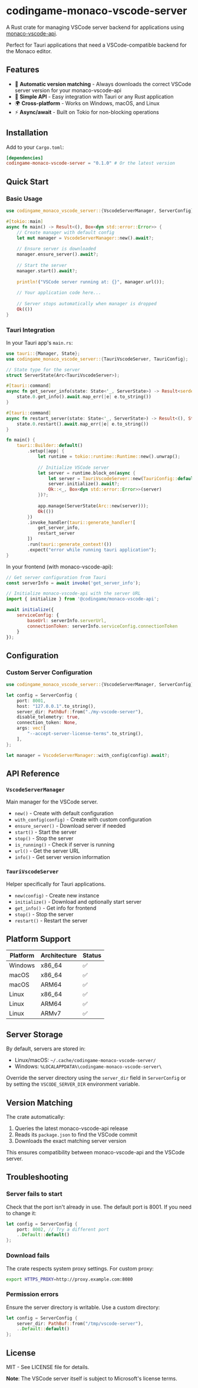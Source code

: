 # codingame-monaco-vscode-server

A Rust crate for managing VSCode server backend for applications using [monaco-vscode-api](https://github.com/CodinGame/monaco-vscode-api).

Perfect for Tauri applications that need a VSCode-compatible backend for the Monaco editor.

## Features

- 🔄 **Automatic version matching** - Always downloads the correct VSCode server version for your monaco-vscode-api
- 🚀 **Simple API** - Easy integration with Tauri or any Rust application
- 🌍 **Cross-platform** - Works on Windows, macOS, and Linux
- ⚡ **Async/await** - Built on Tokio for non-blocking operations

## Installation

Add to your `Cargo.toml`:

```toml
[dependencies]
codingame-monaco-vscode-server = "0.1.0" # Or the latest version
```

## Quick Start

### Basic Usage

```rust
use codingame_monaco_vscode_server::{VscodeServerManager, ServerConfig};

#[tokio::main]
async fn main() -> Result<(), Box<dyn std::error::Error>> {
    // Create manager with default config
    let mut manager = VscodeServerManager::new().await?;
    
    // Ensure server is downloaded
    manager.ensure_server().await?;
    
    // Start the server
    manager.start().await?;
    
    println!("VSCode server running at: {}", manager.url());
    
    // Your application code here...
    
    // Server stops automatically when manager is dropped
    Ok(())
}
```

### Tauri Integration

In your Tauri app's `main.rs`:

```rust
use tauri::{Manager, State};
use codingame_monaco_vscode_server::{TauriVscodeServer, TauriConfig};

// State type for the server
struct ServerState(Arc<TauriVscodeServer>);

#[tauri::command]
async fn get_server_info(state: State<'_, ServerState>) -> Result<serde_json::Value, String> {
    state.0.get_info().await.map_err(|e| e.to_string())
}

#[tauri::command]
async fn restart_server(state: State<'_, ServerState>) -> Result<(), String> {
    state.0.restart().await.map_err(|e| e.to_string())
}

fn main() {
    tauri::Builder::default()
        .setup(|app| {
            let runtime = tokio::runtime::Runtime::new().unwrap();
            
            // Initialize VSCode server
            let server = runtime.block_on(async {
                let server = TauriVscodeServer::new(TauriConfig::default()).await?;
                server.initialize().await?;
                Ok::<_, Box<dyn std::error::Error>>(server)
            })?;
            
            app.manage(ServerState(Arc::new(server)));
            Ok(())
        })
        .invoke_handler(tauri::generate_handler![
            get_server_info,
            restart_server
        ])
        .run(tauri::generate_context!())
        .expect("error while running tauri application");
}
```

In your frontend (with monaco-vscode-api):

```javascript
// Get server configuration from Tauri
const serverInfo = await invoke('get_server_info');

// Initialize monaco-vscode-api with the server URL
import { initialize } from '@codingame/monaco-vscode-api';

await initialize({
    serviceConfig: {
        baseUrl: serverInfo.serverUrl,
        connectionToken: serverInfo.serviceConfig.connectionToken
    }
});
```

## Configuration

### Custom Server Configuration

```rust
use codingame_monaco_vscode_server::{VscodeServerManager, ServerConfig};

let config = ServerConfig {
    port: 8001,
    host: "127.0.0.1".to_string(),
    server_dir: PathBuf::from("./my-vscode-server"),
    disable_telemetry: true,
    connection_token: None,
    args: vec![
        "--accept-server-license-terms".to_string(),
    ],
};

let manager = VscodeServerManager::with_config(config).await?;
```

## API Reference

### `VscodeServerManager`

Main manager for the VSCode server.

- `new()` - Create with default configuration
- `with_config(config)` - Create with custom configuration
- `ensure_server()` - Download server if needed
- `start()` - Start the server
- `stop()` - Stop the server
- `is_running()` - Check if server is running
- `url()` - Get the server URL
- `info()` - Get server version information

### `TauriVscodeServer`

Helper specifically for Tauri applications.

- `new(config)` - Create new instance
- `initialize()` - Download and optionally start server
- `get_info()` - Get info for frontend
- `stop()` - Stop the server
- `restart()` - Restart the server

## Platform Support

| Platform | Architecture | Status |
|----------|-------------|--------|
| Windows | x86_64 | ✅ |
| macOS | x86_64 | ✅ |
| macOS | ARM64 | ✅ |
| Linux | x86_64 | ✅ |
| Linux | ARM64 | ✅ |
| Linux | ARMv7 | ✅ |

## Server Storage

By default, servers are stored in:
- Linux/macOS: `~/.cache/codingame-monaco-vscode-server/`
- Windows: `%LOCALAPPDATA%\codingame-monaco-vscode-server\`

Override the server directory using the `server_dir` field in `ServerConfig` or by setting the `VSCODE_SERVER_DIR` environment variable.

## Version Matching

The crate automatically:
1. Queries the latest monaco-vscode-api release
2. Reads its `package.json` to find the VSCode commit
3. Downloads the exact matching server version

This ensures compatibility between monaco-vscode-api and the VSCode server.

## Troubleshooting

### Server fails to start

Check that the port isn't already in use. The default port is 8001.
If you need to change it:
```rust
let config = ServerConfig {
    port: 8002, // Try a different port
    ..Default::default()
};
```

### Download fails

The crate respects system proxy settings. For custom proxy:
```bash
export HTTPS_PROXY=http://proxy.example.com:8080
```

### Permission errors

Ensure the server directory is writable. Use a custom directory:
```rust
let config = ServerConfig {
    server_dir: PathBuf::from("/tmp/vscode-server"),
    ..Default::default()
};
```

## License

MIT - See LICENSE file for details.

**Note**: The VSCode server itself is subject to Microsoft's license terms.
